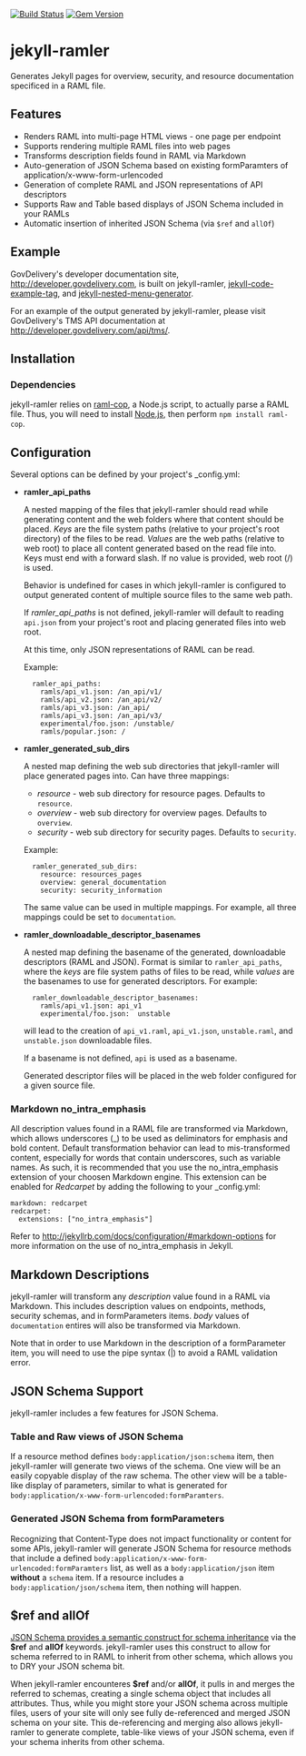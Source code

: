 [![Build Status](https://travis-ci.com/Granicus/jekyll-ramler.svg?branch=master)](https://travis-ci.com/Granicus/jekyll-ramler)
[![Gem Version](https://badge.fury.io/rb/jekyll-ramler.svg)](http://badge.fury.io/rb/jekyll-ramler)

jekyll-ramler
=============

Generates Jekyll pages for overview, security, and resource documentation 
specificed in a RAML file.

## Features

- Renders RAML into multi-page HTML views - one page per endpoint
- Supports rendering multiple RAML files into web pages
- Transforms description fields found in RAML via Markdown
- Auto-generation of JSON Schema based on existing formParamters of
  application/x-www-form-urlencoded
- Generation of complete RAML and JSON representations of API descriptors
- Supports Raw and Table based displays of JSON Schema included in your RAMLs
- Automatic insertion of inherited JSON Schema (via `$ref` and `allOf`)

## Example

GovDelivery's developer documentation site, <http://developer.govdelivery.com>, 
is built on jekyll-ramler, [jekyll-code-example-tag](https://github.com/govdelivery/jekyll-code-example-tag), 
and [jekyll-nested-menu-generator](https://github.com/govdelivery/jekyll-nested-menu-generator).

For an example of the output generated by jekyll-ramler, please visit 
GovDelivery's TMS API documentation at <http://developer.govdelivery.com/api/tms/>.

## Installation

### Dependencies

jekyll-ramler relies on [raml-cop](https://www.npmjs.com/package/raml-cop), a 
Node.js script, to actually parse a RAML file. Thus, you will need to install
[Node.js](http://nodejs.org/), then perform `npm install raml-cop`.


## Configuration

Several options can be defined by your project's _config.yml:

- **ramler_api_paths**

  A nested mapping of the files that jekyll-ramler should read while generating
  content and the web folders where that content should be placed. *Keys* are
  the file system paths (relative to your project's root directory) of the
  files to be read. *Values* are the web paths (relative to web root) to place
  all content generated based on the read file into. Keys must end with a 
  forward slash. If no value is provided, web root (/) is used.

  Behavior is undefined for cases in which jekyll-ramler is configured to 
  output generated content of multiple source files to the same web path.

  If *ramler_api_paths* is not defined, jekyll-ramler will default to reading
  `api.json` from your project's root and placing generated files into web 
  root.

  At this time, only JSON representations of RAML can be read.

  Example:

  ```
    ramler_api_paths:
      ramls/api_v1.json: /an_api/v1/
      ramls/api_v2.json: /an_api/v2/
      ramls/api_v3.json: /an_api/
      ramls/api_v3.json: /an_api/v3/
      experimental/foo.json: /unstable/
      ramls/popular.json: /
  ```

- **ramler_generated_sub_dirs**

  A nested map defining the web sub directories that jekyll-ramler will place
  generated pages into. Can have three mappings:

  - *resource* - web sub directory for resource pages. Defaults to `resource`.
  - *overview* - web sub directory for overview pages. Defaults to `overview`.
  - *security* - web sub directory for security pages. Defaults to `security`.

  Example:

  ```
    ramler_generated_sub_dirs:
      resource: resources_pages
      overview: general_documentation
      security: security_information
  ```

  The same value can be used in multiple mappings. For example, all three
  mappings could be set to `documentation`.

- **ramler_downloadable_descriptor_basenames**

  A nested map defining the basename of the generated, downloadable descriptors
  (RAML and JSON). Format is similar to `ramler_api_paths`, where the *keys*
  are file system paths of files to be read, while *values* are the basenames 
  to use for generated descriptors. For example:

  ```
    ramler_downloadable_descriptor_basenames:
      ramls/api_v1.json: api_v1
      experimental/foo.json:  unstable
  ```

  will lead to the creation of `api_v1.raml`, `api_v1.json`, `unstable.raml`,
  and `unstable.json` downloadable files.

  If a basename is not defined, `api` is used as a basename. 

  Generated descriptor files will be placed in the web folder configured for a
  given source file.

### Markdown no_intra_emphasis

All description values found in a RAML file are transformed via Markdown, which
allows underscores (_) to be used as deliminators for emphasis and bold 
content. Default transformation behavior can lead to mis-transformed content, 
especially for words that contain underscores, such as variable names. As such,
it is recommended that you use the no_intra_emphasis extension of your choosen
Markdown engine. This extension can be enabled for *Redcarpet* by adding the
following to your _config.yml:

```
markdown: redcarpet
redcarpet:
  extensions: ["no_intra_emphasis"]
```

Refer to <http://jekyllrb.com/docs/configuration/#markdown-options> for more
information on the use of no_intra_emphasis in Jekyll.

## Markdown Descriptions

jekyll-ramler will transform any *description* value found in a RAML via
Markdown. This includes description values on endpoints, methods, security 
schemas, and in formParameters items. *body* values of `documentation` entires
will also be transformed via Markdown.

Note that in order to use Markdown in the description of a formParameter item,
you will need to use the pipe syntax (|) to avoid a RAML validation error.

## JSON Schema Support

jekyll-ramler includes a few features for JSON Schema.

### Table and Raw views of JSON Schema

If a resource method defines `body:application/json:schema` item, then
jekyll-ramler will generate two views of the schema. One view will be an
easily copyable display of the raw schema. The other view will be a table-like
display of parameters, similar to what is generated for 
`body:application/x-www-form-urlencoded:formParamters`. 

### Generated JSON Schema from formParameters

Recognizing that Content-Type does not impact functionality or content for some
APIs, jekyll-ramler will generate JSON Schema for resource methods that include
a defined `body:application/x-www-form-urlencoded:formParamters` list, as well
as a `body:application/json` item **without** a `schema` item. If a resource
includes a `body:application/json/schema` item, then nothing will happen.

## $ref and allOf

[JSON Schema provides a semantic construct for schema inheritance](http://spacetelescope.github.io/understanding-json-schema/reference/combining.html)
via the **$ref** and **allOf** keywords. jekyll-ramler uses this construct to
allow for schema referred to in RAML to inherit from other schema, which allows
you to DRY your JSON schema bit.

When jekyll-ramler encounteres **$ref** and/or **allOf**, it pulls in and
merges the referred to schemas, creating a single schema object that includes
all attributes. Thus, while you might store your JSON schema across multiple
files, users of your site will only see fully de-referenced and merged JSON
schema on your site. This de-referencing and merging also allows jekyll-ramler
to generate complete, table-like views of your JSON schema, even if your schema
inherits from other schema.
